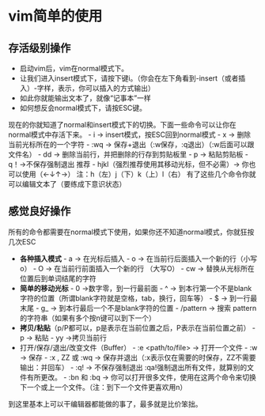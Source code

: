 # vim简单的使用
## 存活级别操作
- 启动vim后，vim在normal模式下。
- 让我们进入insert模式下，请按下键i。（你会在左下角看到-insert（或者插入）-字样，表示，你可以插入的方式输出）
- 如此你就能输出文本了，就像“记事本”一样
- 如何想反会normal模式下，请按ESC键。

现在的你就知道了normal和insert模式下的切换。下面一些命令可以让你在normal模式中存活下来。
     -  i →  insert模式，按ESC回到normal模式
     - x → 删除当前光标所在的一个字符
     - :wq → 保存+退出（:w保存，:q退出）（:w后面可以跟文件名）
     -  dd → 删除当前行，并把删除的行存到剪贴板里
     - p → 粘贴剪贴板
     -  q！→不保存强制退出
    推荐
     - hjkl（强烈推荐使用其移动光标，但不必需）→ 你也可以使用（←↓↑→）
     注：h（左）j（下）k（上）l（右）
有了这些几个命令你就可以编辑文本了（要练成下意识状态）
## 感觉良好操作
所有的命令都需要在normal模式下使用，如果你还不知道normal模式，你就狂按几次ESC
- **各种插入模式**
       - a → 在光标后插入
       - o → 在当前行后面插入一个新的行（小写o）
       - O → 在当前行前面插入一个新的行  （大写O）
       - cw → 替换从光标所在位置后到单词结尾的字符
- **简单的移动光标**
       - 0 →数字零，到一行最前面
       - ^ → 到本行第一个不是blank字符的位置（所谓blank字符就是空格，tab，换行，回车等）
       - $  → 到一行最末尾
       - g_ → 到本行最后一个不是blank字符的位置
       - /pattern → 搜索 pattern 的字符串（如果有多个按n键可以到下一个）
- **拷贝/粘贴**（p/P都可以，p是表示在当前位置之后，P表示在当前位置之前）
       - p → 粘贴
       - yy →拷贝当前行
- 打开/保存/退出/改变文件（Buffer）
       - :e <path/to/file> → 打开一个文件
       - :w → 保存
       - :x , ZZ 或 :wq → 保存并退出（:x表示仅在需要的时保存，ZZ不需要输出：并回车）
       - :q! → 不保存强制退出 :qa!强制退出所有文件，就算别的文件有所更改。
        - :bn  和 :bq → 你可以打开很多文件，使用在这两个命令来切换下一个或上一个文件。（注：到下一个文件更喜欢用n）

到这里基本上可以干编辑器都能做的事了，最多就是比价笨拙。

